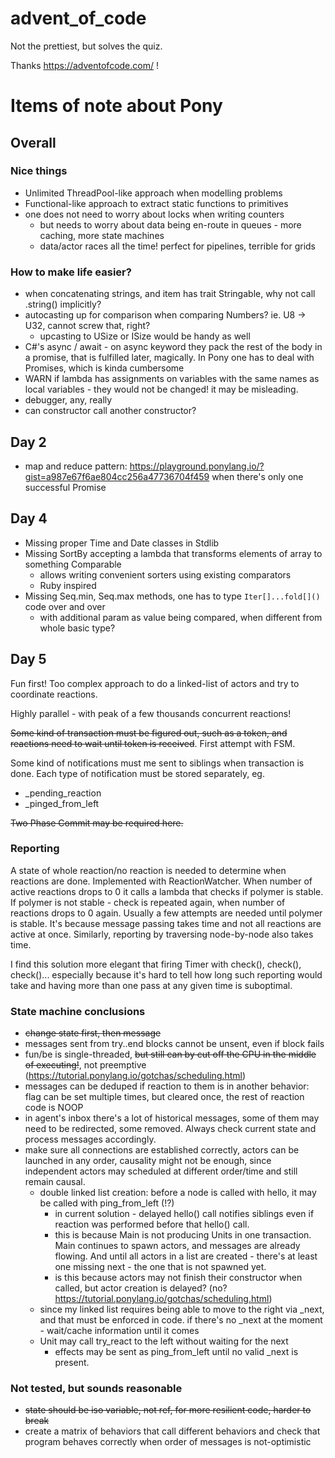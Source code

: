 # advent_of_code

Not the prettiest, but solves the quiz.

Thanks https://adventofcode.com/ !


# Items of note about Pony

## Overall

### Nice things

* Unlimited ThreadPool-like approach when modelling problems
* Functional-like approach to extract static functions to primitives
* one does not need to worry about locks when writing counters
  * but needs to worry about data being en-route in queues - more caching, more state machines
  * data/actor races all the time! perfect for pipelines, terrible for grids

### How to make life easier?

* when concatenating strings, and item has trait Stringable, why not call .string() implicitly?
* autocasting up for comparison when comparing Numbers? ie. U8 -> U32, cannot screw that, right?
  * upcasting to USize or ISize would be handy as well
* C#'s async / await - on async keyword they pack the rest of the body in a promise, that is fulfilled later, magically. In Pony one has to deal with Promises, which is kinda cumbersome
* WARN if lambda has assignments on variables with the same names as local variables - they would not be changed! it may be misleading.
* debugger, any, really
* can constructor call another constructor?

## Day 2

* map and reduce pattern: https://playground.ponylang.io/?gist=a987e67f6ae804cc256a47736704f459 when there's only one successful Promise


## Day 4

* Missing proper Time and Date classes in Stdlib
* Missing SortBy accepting a lambda that transforms elements of array to something Comparable
  * allows writing convenient sorters using existing comparators
  * Ruby inspired
* Missing Seq.min, Seq.max methods, one has to type ```Iter[]...fold[]()``` code over and over
  * with additional param as value being compared, when different from whole basic type?

## Day 5

Fun first! Too complex approach to do a linked-list of actors and try to coordinate reactions.

Highly parallel - with peak of a few thousands concurrent reactions!

~~Some kind of transaction must be figured out, such as a token, and reactions need to wait until token is received~~. First attempt with FSM.

Some kind of notifications must me sent to siblings when transaction is done. Each type of notification must be stored separately, eg.
* _pending_reaction
* _pinged_from_left

~~Two Phase Commit may be required here.~~

### Reporting

A state of whole reaction/no reaction is needed to determine when reactions are done. Implemented with ReactionWatcher. When number of active reactions drops to 0 it calls a lambda that checks if polymer is stable. If polymer is not stable - check is repeated again, when number of reactions drops to 0 again. Usually a few attempts are needed until polymer is stable. It's because message passing takes time and not all reactions are active at once. Similarly, reporting by traversing node-by-node also takes time.

I find this solution more elegant that firing Timer with check(), check(), check()... especially because it's hard to tell how long such reporting would take and having more than one pass at any given time is suboptimal.

### State machine conclusions

* ~~change state first, then message~~
* messages sent from try..end blocks cannot be unsent, even if block fails
* fun/be is single-threaded, ~~but still can by cut off the CPU in the middle of executing!~~, not preemptive (https://tutorial.ponylang.io/gotchas/scheduling.html) 
* messages can be deduped if reaction to them is in another behavior: flag can be set multiple times, but cleared once, the rest of reaction code is NOOP
* in agent's inbox there's a lot of historical messages, some of them may need to be redirected, some removed. Always check current state and process messages accordingly.
* make sure all connections are established correctly, actors can be launched in any order, causality might not be enough, since independent actors may scheduled at different order/time and still remain causal.
  * double linked list creation: before a node is called with hello, it may be called with ping_from_left (!?)
    * in current solution - delayed hello() call notifies siblings even if reaction was performed before that hello() call.
    * this is because Main is not producing Units in one transaction. Main continues to spawn actors, and  messages are already flowing. And until all actors in a list are created - there's at least one missing next - the one that is not spawned yet.
    * is this because actors may not finish their constructor when called, but actor creation is delayed? (no? https://tutorial.ponylang.io/gotchas/scheduling.html)
  * since my linked list requires being able to move to the right via _next, and that must be enforced in code. if there's no _next at the moment - wait/cache information until it comes
  * Unit may call try_react to the left without waiting for the next
    * effects may be sent as ping_from_left until no valid _next is present.

### Not tested, but sounds reasonable

* ~~state should be iso variable, not ref, for more resilient code, harder to break~~
* create a matrix of behaviors that call different behaviors and check that program behaves correctly when order of messages is not-optimistic